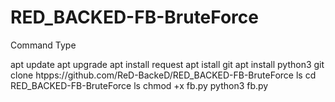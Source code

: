 # RED_BACKED-FB-BruteForce

Command Type

apt update
apt upgrade
apt install request
apt istall git
apt install python3
git clone htpps://github.com/ReD-BackeD/RED_BACKED-FB-BruteForce
ls
cd RED_BACKED-FB-BruteForce
ls
chmod +x fb.py
python3 fb.py
